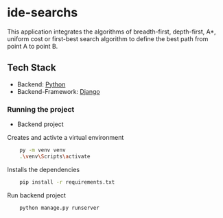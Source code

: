 # ide-searchs
This application integrates the algorithms of breadth-first, depth-first, A*, uniform cost or first-best search algorithm to define the best path from point A to point B.

## Tech Stack
- Backend: [Python](https://www.python.org/)
- Backend-Framework: [Django](https://docs.djangoproject.com/en/4.1/)


### Running the project

- Backend project

Creates and activte a virtual environment 
```bash
    py -m venv venv
    .\venv\Scripts\activate
```

Installs the dependencies 
```bash
    pip install -r requirements.txt
```

Run backend project
```bash
    python manage.py runserver
```